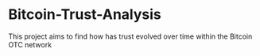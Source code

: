 # Bitcoin-Trust-Analysis
This project aims to find how has trust evolved over time within the Bitcoin OTC network
